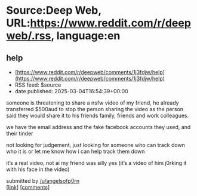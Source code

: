 # Source:Deep Web, URL:https://www.reddit.com/r/deepweb/.rss, language:en

## help
 - [https://www.reddit.com/r/deepweb/comments/1j3fdjw/help](https://www.reddit.com/r/deepweb/comments/1j3fdjw/help)
 - RSS feed: $source
 - date published: 2025-03-04T16:54:39+00:00

<!-- SC_OFF --><div class="md"><p>someone is threatening to share a nsfw video of my friend, he already transferred $500aud to stop the person sharing the video as the person said they would share it to his friends family, friends and work colleagues.</p> <p>we have the email address and the fake facebook accounts they used, and their tinder</p> <p>not looking for judgement, just looking for someone who can track down who it is or let me know how i can help track them down</p> <p>it’s a real video, not ai my friend was silly yes (it’s a video of him j0rking it with his face in the video) </p> </div><!-- SC_ON --> &#32; submitted by &#32; <a href="https://www.reddit.com/user/angelsofp0rn"> /u/angelsofp0rn </a> <br/> <span><a href="https://www.reddit.com/r/deepweb/comments/1j3fdjw/help/">[link]</a></span> &#32; <span><a href="https://www.reddit.com/r/deepweb/comments/1j3fdjw/help/">[comments]</a></span>

